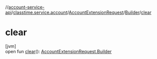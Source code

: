 //[account-service-api](../../../../index.md)/[classtime.service.account](../../index.md)/[AccountExtensionRequest](../index.md)/[Builder](index.md)/[clear](clear.md)

# clear

[jvm]\
open fun [clear](clear.md)(): [AccountExtensionRequest.Builder](index.md)
